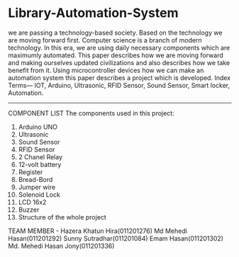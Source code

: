 # Library-Automation-System
we are passing a technology-based society. Based on the technology we are moving forward first. Computer science is a branch of modern technology. In this era, we are using daily necessary components which are maximumly automated. This paper describes how we are moving forward and making ourselves updated civilizations and also describes how we take benefit from it. Using microcontroller devices how we can make an automation system this paper describes a project which is developed. Index Terms— IOT, Arduino, Ultrasonic, RFID Sensor, Sound Sensor, Smart locker, Automation.


---------------------------------------------------------------------------------------------------------------------------------------------------------------------

COMPONENT LIST
The components used in this project:
1) Arduino UNO
2) Ultrasonic
3) Sound Sensor
4) RFID Sensor
5) 2 Chanel Relay
6) 12-volt battery
7) Register
8) Bread-Bord
9) Jumper wire
10) Solenoid Lock
11) LCD 16x2
12) Buzzer
13) Structure of the whole project

TEAM MEMBER - 
Hazera Khatun Hira(011201276)
Md Mehedi Hasan(011201292)
Sunny Sutradhar(011201084)
Emam Hasan(011201302)
Md. Mehedi Hasan Jony(011201336)

